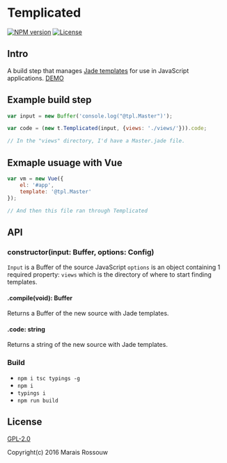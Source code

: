 Templicated
===========

[![NPM version](https://img.shields.io/npm/v/templicated.svg?style=flat-square)](https://www.npmjs.com/package/templicated)
[![License](https://img.shields.io/npm/l/templicated.svg?style=flat-square)](https://github.com/maraisr/templicated/blob/master/LICENSE.md)

## Intro
A build step that manages [Jade templates](http://jade-lang.com/) for use in JavaScript applications. [DEMO](https://github.com/maraisr/waybackthen)

## Example build step
```JavaScript
var input = new Buffer('console.log("@tpl.Master")');

var code = (new t.Templicated(input, {views: './views/'})).code;

// In the "views" directory, I'd have a Master.jade file.
```

## Exmaple usuage with Vue
```JavaScript
var vm = new Vue({
	el: '#app',
	template: '@tpl.Master'
});

// And then this file ran through Templicated
```

## API

### constructor(input: Buffer, options: Config)
`Input` is a Buffer of the source JavaScript
`options` is an object containing 1 required property: `views` which is the directory of where to start finding templates.

#### .compile(void): Buffer
Returns a Buffer of the new source with Jade templates.

#### .code: string
Returns a string of the new source with Jade templates.

### Build
- `npm i tsc typings -g`
- `npm i`
- `typings i`
- `npm run build`

## License
[GPL-2.0](https://github.com/maraisr/templicated/blob/master/LICENSE.md)

Copyright(c) 2016 Marais Rossouw
